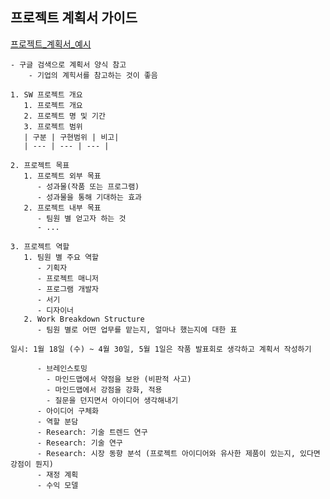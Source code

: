 ## 프로젝트 계획서 가이드

[프로젝트_계획서_예시](http://www.kipfa.or.kr/Common/AttachFileDown.aspx?folder=/WebAward/AttachFile/12/&filename=w_20121011102423935734459.doc)
    
    - 구글 검색으로 계획서 양식 참고
        - 기업의 계힉서를 참고하는 것이 좋음

    1. SW 프로젝트 개요
       1. 프로젝트 개요
       2. 프로젝트 명 및 기간
       3. 프로젝트 범위
       | 구분 | 구현범위 | 비고|
       | --- | --- | --- |

    2. 프로젝트 목표
       1. 프로젝트 외부 목표
          - 성과물(작품 또는 프로그램)
          - 성과물을 통해 기대하는 효과 
       2. 프로젝트 내부 목표
          - 팀원 별 얻고자 하는 것
          - ...

    3. 프로젝트 역할
       1. 팀원 별 주요 역할
          - 기획자
          - 프로젝트 매니저
          - 프로그램 개발자
          - 서기
          - 디자이너
       2. Work Breakdown Structure
          - 팀원 별로 어떤 업무를 맡는지, 얼마나 했는지에 대한 표 

    일시: 1월 18일 (수) ~ 4월 30일, 5월 1일은 작품 발표회로 생각하고 계획서 작성하기

          - 브레인스토밍
            - 마인드맵에서 약점을 보완 (비판적 사고)
            - 마인드맵에서 강점을 강화, 적용
            - 질문을 던지면서 아이디어 생각해내기
          - 아이디어 구체화
          - 역할 분담
          - Research: 기술 트렌드 연구
          - Research: 기술 연구
          - Research: 시장 동향 분석 (프로젝트 아이디어와 유사한 제품이 있는지, 있다면 강점이 뭔지)
          - 재정 계획
          - 수익 모델

    